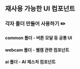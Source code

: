 ## 재사용 가능한 UI 컴포넌트

### 각자 폴더 만들어 사용하기 ✏️
#### common 폴더 - 버튼 모달 등 공통 UI
#### webcam 폴더 - 웹캠 관련 컴포넌트
#### ai 폴더 - AI 제스처 컴포넌트 